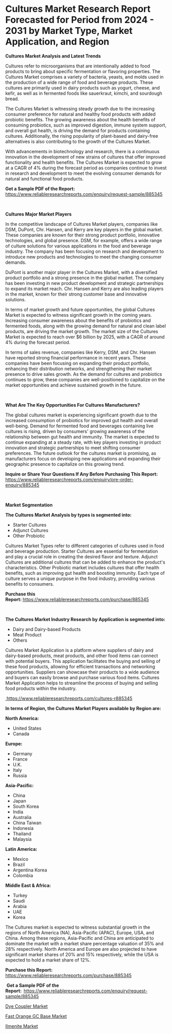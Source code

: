 <p><h1>Cultures Market Research Report Forecasted for Period from 2024 -  2031 by Market Type, Market Application, and Region</h1></p><p><strong>Cultures Market Analysis and Latest Trends</strong></p>
<p><p>Cultures refer to microorganisms that are intentionally added to food products to bring about specific fermentation or flavoring properties. The Cultures Market comprises a variety of bacteria, yeasts, and molds used in the production of a wide range of food and beverage products. These cultures are primarily used in dairy products such as yogurt, cheese, and kefir, as well as in fermented foods like sauerkraut, kimchi, and sourdough bread.</p><p>The Cultures Market is witnessing steady growth due to the increasing consumer preference for natural and healthy food products with added probiotic benefits. The growing awareness about the health benefits of consuming probiotics, such as improved digestion, immune system support, and overall gut health, is driving the demand for products containing cultures. Additionally, the rising popularity of plant-based and dairy-free alternatives is also contributing to the growth of the Cultures Market.</p><p>With advancements in biotechnology and research, there is a continuous innovation in the development of new strains of cultures that offer improved functionality and health benefits. The Cultures Market is expected to grow at a CAGR of 4% during the forecast period as companies continue to invest in research and development to meet the evolving consumer demands for natural and functional food products.</p></p>
<p><strong>Get a Sample PDF of the Report:&nbsp;</strong> <a href="https://www.reliableresearchreports.com/enquiry/request-sample/885345">https://www.reliableresearchreports.com/enquiry/request-sample/885345</a></p>
<p>&nbsp;</p>
<p><strong>Cultures Major Market Players</strong></p>
<p><p>In the competitive landscape of Cultures Market players, companies like DSM, DuPont, Chr. Hansen, and Kerry are key players in the global market. These companies are known for their strong product portfolio, innovative technologies, and global presence. DSM, for example, offers a wide range of culture solutions for various applications in the food and beverage industry. The company has been focusing on research and development to introduce new products and technologies to meet the changing consumer demands.</p><p>DuPont is another major player in the Cultures Market, with a diversified product portfolio and a strong presence in the global market. The company has been investing in new product development and strategic partnerships to expand its market reach. Chr. Hansen and Kerry are also leading players in the market, known for their strong customer base and innovative solutions.</p><p>In terms of market growth and future opportunities, the global Cultures Market is expected to witness significant growth in the coming years. Increasing consumer awareness about the benefits of probiotics and fermented foods, along with the growing demand for natural and clean label products, are driving the market growth. The market size of the Cultures Market is expected to reach over $6 billion by 2025, with a CAGR of around 4% during the forecast period.</p><p>In terms of sales revenue, companies like Kerry, DSM, and Chr. Hansen have reported strong financial performance in recent years. These companies have been focusing on expanding their product portfolio, enhancing their distribution networks, and strengthening their market presence to drive sales growth. As the demand for cultures and probiotics continues to grow, these companies are well-positioned to capitalize on the market opportunities and achieve sustained growth in the future.</p></p>
<p>&nbsp;</p>
<p><strong>What Are The Key Opportunities For Cultures Manufacturers?</strong></p>
<p><p>The global cultures market is experiencing significant growth due to the increased consumption of probiotics for improved gut health and overall well-being. Demand for fermented food and beverages containing live cultures is rising, driven by consumers' growing awareness of the relationship between gut health and immunity. The market is expected to continue expanding at a steady rate, with key players investing in product innovation and strategic partnerships to meet shifting consumer preferences. The future outlook for the cultures market is promising, as manufacturers focus on developing new applications and expanding their geographic presence to capitalize on this growing trend.</p></p>
<p><strong>Inquire or Share Your Questions If Any Before Purchasing This Report:</strong> <a href="https://www.reliableresearchreports.com/enquiry/pre-order-enquiry/885345">https://www.reliableresearchreports.com/enquiry/pre-order-enquiry/885345</a></p>
<p>&nbsp;</p>
<p><strong>Market Segmentation</strong></p>
<p><strong>The Cultures Market Analysis by types is segmented into:</strong></p>
<p><ul><li>Starter Cultures</li><li>Adjunct Cultures</li><li>Other Probiotic</li></ul></p>
<p><p>Cultures Market Types refer to different categories of cultures used in food and beverage production. Starter Cultures are essential for fermentation and play a crucial role in creating the desired flavor and texture. Adjunct Cultures are additional cultures that can be added to enhance the product's characteristics. Other Probiotic market includes cultures that offer health benefits, such as improving gut health and boosting immunity. Each type of culture serves a unique purpose in the food industry, providing various benefits to consumers.</p></p>
<p><strong>Purchase this Report:&nbsp;</strong><a href="https://www.reliableresearchreports.com/purchase/885345">https://www.reliableresearchreports.com/purchase/885345</a></p>
<p>&nbsp;</p>
<p><strong>The Cultures Market Industry Research by Application is segmented into:</strong></p>
<p><ul><li>Dairy and Dairy-based Products</li><li>Meat Product</li><li>Others</li></ul></p>
<p><p>Cultures Market Application is a platform where suppliers of dairy and dairy-based products, meat products, and other food items can connect with potential buyers. This application facilitates the buying and selling of these food products, allowing for efficient transactions and networking opportunities. Suppliers can showcase their products to a wide audience and buyers can easily browse and purchase various food items. Cultures Market Application helps to streamline the process of buying and selling food products within the industry.</p></p>
<p><a href="https://www.reliableresearchreports.com/cultures-r885345">&nbsp;https://www.reliableresearchreports.com/cultures-r885345</a></p>
<p><strong>In terms of Region, the Cultures Market Players available by Region are:</strong></p>
<p>
    <p> <strong> North America: </strong>
        <ul>
            <li>United States</li>
            <li>Canada</li>
        </ul>
        </p> 
    <p> <strong> Europe: </strong>
        <ul>
            <li>Germany</li>
            <li>France</li>
            <li>U.K.</li>
            <li>Italy</li>
            <li>Russia</li>
        </ul>
        </p> 
    <p> <strong> Asia-Pacific: </strong>
        <ul>
            <li>China</li>
            <li>Japan</li>
            <li>South Korea</li>
            <li>India</li>
            <li>Australia</li>
            <li>China Taiwan</li>
            <li>Indonesia</li>
            <li>Thailand</li>
            <li>Malaysia</li>
        </ul>
        </p> 
    <p> <strong> Latin America: </strong>
        <ul>
            <li>Mexico</li>
            <li>Brazil</li>
            <li>Argentina Korea</li>
            <li>Colombia</li>
        </ul>
        </p> 
    <p> <strong> Middle East & Africa: </strong>
        <ul>
            <li>Turkey</li>
            <li>Saudi</li>
            <li>Arabia</li>
            <li>UAE</li>
            <li>Korea</li>
        </ul>
    </p>
    </p>
<p><p>The Cultures market is expected to witness substantial growth in the regions of North America (NA), Asia-Pacific (APAC), Europe, USA, and China. Among these regions, Asia-Pacific and China are anticipated to dominate the market with a market share percentage valuation of 35% and 28% respectively. North America and Europe are also projected to have significant market shares of 20% and 15% respectively, while the USA is expected to hold a market share of 12%.</p></p>
<p><strong>Purchase this Report: </strong><a href="https://www.reliableresearchreports.com/purchase/885345">https://www.reliableresearchreports.com/purchase/885345</a></p>
<p>&nbsp;<strong>Get a Sample PDF of the Report:&nbsp;&nbsp;</strong><a href="https://www.reliableresearchreports.com/enquiry/request-sample/885345">https://www.reliableresearchreports.com/enquiry/request-sample/885345</a></p>
<p><strong></strong></p>
<p><p><a href="https://www.linkedin.com/pulse/dye-coupler-market-goal-estimating-size-future-growth-potential-hiutf?trackingId=7IOLRwMIMjeFoKrmjz1TIA%3D%3D">Dye Coupler Market</a></p><p><a href="https://www.linkedin.com/pulse/fast-orange-gc-base-market-size-global-industry-overview-segmentation-zwvff?trackingId=uMAAS68hX3HTfhCfr%2FlmQA%3D%3D">Fast Orange GC Base Market</a></p><p><a href="https://www.linkedin.com/pulse/ilmenite-market-research-report-forecasted-period-from-2024-7nikf?trackingId=dyNye2eo4r5xVvjQZPwpaw%3D%3D">Ilmenite Market</a></p></p>